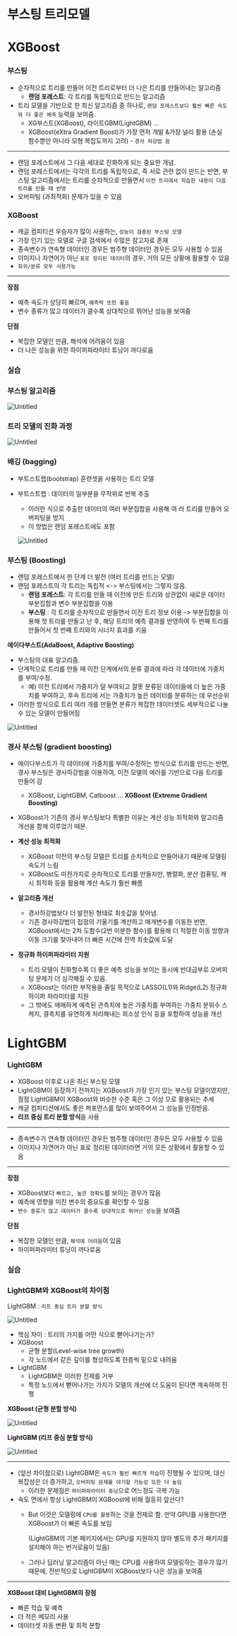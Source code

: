 # 부스팅 트리모델 
# XGBoost

### 부스팅

- 순차적으로 트리를 만들어 이전 트리로부터 더 나은 트리를 만들어내는 알고리즘
    - **랜덤 포레스트**: 각 트리를 독립적으로 만드는 알고리즘
- 트리 모델을 기반으로 한 최신 알고리즘 중 하나로, `랜덤 포레스트보다 훨씬 빠른 속도와 더 좋은 예측` 능력을 보여줌.
    - XG부스트(XGBoost), 라이트GBM(LightGBM) …
    - XGBoost(eXtra Gradient Boost)가 가장 먼저 개발 &가장 널리 활용 (손실 함수뿐만 아니라 모형 복잡도까지 고려) - `경사 하강법 씀
`
---

- 랜덤 포레스트에서 그 다음 세대로 진화하게 되는 중요한 개념.
- 랜덤 포레스트에서는 각각의 트리를 독립적으로, 즉 서로 관련 없이 만드는 반면, 부스팅 알고리즘에서는 트리를 순차적으로 만들면서 `이전 트리에서 학습한 내용이 다음 트리를 만들 때 반영`
- 오버피팅 (과최적화) 문제가 있을 수 있음

### ****XGBoost****

- 캐글 컴피티션 우승자가 많이 사용하는, `성능이 검증된 부스팅 모델`
- 가장 인기 있는 모델로 구글 검색에서 수많은 참고자료 존재
- 종속변수가 연속형 데이터인 경우든 범주형 데이터인 경우든 모두 사용할 수 있음
- 이미지나 자연어가 아닌 `표로 정리된 데이터`의 경우, 거의 모든 상황에 활용할 수 있음
- `회귀/분류 모두 사용가능`
---

**장점**

- 예측 속도가 상당히 빠르며, `예측력 또한 좋음`
- 변수 종류가 많고 데이터가 클수록 상대적으로 뛰어난 성능을 보여줌

**단점**

- 복잡한 모델인 만큼, 해석에 어려움이 있음
- 더 나은 성능을 위한 하이퍼파라미터 튜닝이 까다로움

### 실습


### 부스팅 알고리즘

![Untitled](https://prod-files-secure.s3.us-west-2.amazonaws.com/84b5f359-abf3-4090-a2c4-631cebe6dc23/ffbcdd28-51e0-42d5-8c7e-8847229bc43a/Untitled.png)

### 트리 모델의 진화 과정

![Untitled](https://prod-files-secure.s3.us-west-2.amazonaws.com/84b5f359-abf3-4090-a2c4-631cebe6dc23/139fbfc1-1680-4c99-9798-a449da45d008/Untitled.png)

### ****배깅 (bagging)****

- 부트스트랩(bootstrap) 훈련셋을 사용하는 트리 모델
- 부트스트랩 : 데이터의 일부분을 무작위로 반복 추출
    - 이러한 식으로 추출한 데이터의 여러 부분집합을 사용해 여 러 트리를 만들어 오버피팅을 방지
    - 이 방법은 랜덤 포레스트에도 포함
    
    ![Untitled](https://prod-files-secure.s3.us-west-2.amazonaws.com/84b5f359-abf3-4090-a2c4-631cebe6dc23/9dae4c74-8df1-4de9-bd8f-b4170983098b/Untitled.png)
    

### 부스팅 (Boosting)

- 랜덤 포레스트에서 한 단계 더 발전 (여러 트리를 만드는 모델)
- 랜덤 포레스트의 각 트리는 독립적 <-> 부스팅에서는 그렇지 않음.
    - **랜덤 포레스트**: 각 트리를 만들 때 이전에 만든 트리와 상관없이 새로운 데이터 부분집합과 변수 부분집합을 이용
    - **부스팅** : 각 트리를 순차적으로 만들면서 이전 트리 정보 이용 -> 부분집합을 이용해 첫 트리를 만들고 난 후, 해당 트리의 예측 결과를 반영하여 두 번째 트리를 만들어서 첫 번째 트리와의 시너지 효과를 키움

****에이다부스트(AdaBoost, Adaptive Boosting)****

- 부스팅의 대표 알고리즘.
- 단계적으로 트리를 만들 때 이전 단계에서의 분류 결과에 따라 각 데이터에 가중치를 부여/수정.
    - 예) 이전 트리에서 가중치가 덜 부여되고 잘못 분류된 데이터들에 더 높은 가중치를 부여하고, 후속 트리에 서는 가중치가 높은 데이터를 분류하는 데 우선순위
- 이러한 방식으로 트리 여러 개를 만들면 분류가 복잡한 데이터셋도 세부적으로 나눌 수 있는 모델이 만들어짐

![Untitled](https://prod-files-secure.s3.us-west-2.amazonaws.com/84b5f359-abf3-4090-a2c4-631cebe6dc23/d1aebe0d-017b-4c09-ae34-f8b64be1a27f/Untitled.png)

### ****경사 부스팅 (gradient boosting)****
- 에이다부스트가 각 데이터에 가중치를 부여/수정하는 방식으로 트리를 만드는 반면, 경사 부스팅은 경사하강법을 이용하여, 이전 모델의 에러를 기반으로 다음 트리를 만들어 감
    - XGBoost, LightGBM, Catboost …
    ****XGBoost (Extreme Gradient Boosting)****

- XGBoost가 기존의 경사 부스팅보다 특별한 이유는 계산 성능 최적화와 알고리즘 개선을 함께 이루었기 때문.
- **계산 성능 최적화**
    - XGBoost 이전의 부스팅 모델은 트리를 순차적으로 만들어내기 때문에 모델링 속도가 느림
    - XGBoost도 마찬가지로 순차적으로 트리를 만들지만, 병렬화, 분산 컴퓨팅, 캐시 최적화 등을 활용해 계산 속도가 훨씬 빠름
- **알고리즘 개선**
    - 경사하강법보다 더 발전된 형태로 최솟값을 찾아냄.
    - 기존 경사하강법이 접점의 기울기를 계산하고 매개변수를 이동한 반면, XGBoost에서는 2차 도함수(2번 미분한 함수)를 활용해 더 적절한 이동 방향과 이동 크기를 찾아내어 더 빠른 시간에 전역 최솟값에 도달
- **정규화 하이퍼파라미터** **지원**
    - 트리 모델이 진화할수록 더 좋은 예측 성능을 보이는 동시에 반대급부로 오버피팅 문제가 더 심각해질 수 있음.
    - XGBoost는 이러한 부작용을 줄일 목적으로 LASSO(L1)와 Ridge(L2) 정규화 하이퍼 파라미터를 지원
    - 그 밖에도 애매하게 예측된 관측치에 높은 가중치를 부여하는 가중치 분위수 스케치, 결측치를 유연하게 처리해내는 희소성 인식 등을 포함하여 성능을 개선


# LightGBM

### ****LightGBM****

- XGBoost 이후로 나온 최신 부스팅 모델
- LightGBM이 등장하기 전까지는 XGBoost가 가장 인기 있는 부스팅 모델이였지만, 점점 LightGBM이 XGBoost와 비슷한 수준 혹은 그 이상 으로 활용되는 추세
- 캐글 컴피티션에서도 좋은 퍼포먼스를 많이 보여주어서 그 성능을 인정받음.
- **리프 중심 트리 분할 방식**을 사용

---

- 종속변수가 연속형 데이터인 경우든 범주형 데이터인 경우든 모두 사용할 수 있음
- 이미지나 자연어가 아닌 표로 정리된 데이터라면 거의 모든 상황에서 활용할 수 있음

---

**장점**

- XGBoost보다 `빠르고, 높은 정확도`를 보이는 경우가 많음
- 예측에 영향을 미친 변수의 중요도를 확인할 수 있음
- `변수 종류가 많고 데이터가 클수록 상대적으로 뛰어난 성능`을 보여줌

**단점**

- 복잡한 모델인 만큼, `해석에 어려움`이 있음
- 하이퍼파라미터 튜닝이 까다로움

### 실습


### ****LightGBM와 XGBoost의 차이점****
LightGBM : `리프 중심 트리 분할 방식`

![Untitled](https://prod-files-secure.s3.us-west-2.amazonaws.com/84b5f359-abf3-4090-a2c4-631cebe6dc23/a17c02c8-b2d4-4c30-8fe3-e1e0fa4d7e8c/Untitled.png)

- 핵심 차이 : 트리의 가지를 어떤 식으로 뻗어나가는가?
- XGBoost
    - 균형 분할(Level-wise tree growth)
    - 각 노드에서 같은 깊이를 형성하도록 한층씩 밑으로 내려옴
- LightGBM
    - LightGBM은 이러한 전제를 거부
    - 특정 노드에서 뻗어나가는 가지가 모델의 개선에 더 도움이 된다면 계속하여 진행

****XGBoost (균형 분할 방식)****

![Untitled](https://prod-files-secure.s3.us-west-2.amazonaws.com/84b5f359-abf3-4090-a2c4-631cebe6dc23/d705dc9d-e11f-44b3-80c6-05c8c2241c80/Untitled.png)

****LightGBM (리프 중심 분할 방식)****

![Untitled](https://prod-files-secure.s3.us-west-2.amazonaws.com/84b5f359-abf3-4090-a2c4-631cebe6dc23/4129c205-b862-425f-8825-7131972db137/Untitled.png)

---

- (앞선 차이점으로) LightGBM은 `속도가 훨씬 빠르게 학습`이 진행될 수 있으며, 대신 복잡성은 더 증가하고, `오버피팅 문제를 야기할 가능성 또한 더 높임`
    - 이러한 문제점은 `하이퍼파라미터 튜닝`으로 어느정도 극복 가능
- 속도 면에서 항상 LightGBM이 XGBoost에 비해 월등히 앞선다?
    - But 이것은 모델링에 `CPU를 활용`하는 것을 전제로 함. 만약 GPU를 사용한다면 XGBoost가 더 빠른 속도를 보임
        
        (LightGBM의 기본 패키지에서는 GPU를 지원하지 않아 별도의 추가 패키지를 설치해야 하는 번거로움이 있음)
        
    - 그러나 딥러닝 알고리즘이 아닌 때는 CPU를 사용하여 모델링하는 경우가 많기 때문에, 전반적으로 LightGBM이 XGBoost보다 나은 성능을 보여줌

---

****XGBoost 대비 LightGBM의 장점****

- 빠른 학습 및 예측
- 더 적은 메모리 사용
- 데이터셋 자동 변환 및 최적 분할